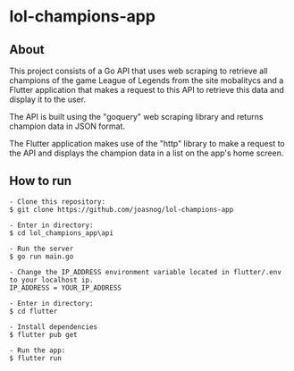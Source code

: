 # lol-champions-app

## About

This project consists of a Go API that uses web scraping to retrieve all champions of the game League of Legends from the site mobalitycs and a Flutter application that makes a request to this API to retrieve this data and display it to the user.

The API is built using the "goquery" web scraping library and returns champion data in JSON format.

The Flutter application makes use of the "http" library to make a request to the API and displays the champion data in a list on the app's home screen. 

## How to run

```
- Clone this repository:
$ git clone https://github.com/joasnog/lol-champions-app

- Enter in directory:
$ cd lol_champions_app\api

- Run the server
$ go run main.go

- Change the IP_ADDRESS environment variable located in flutter/.env to your localhost ip.
IP_ADDRESS = YOUR_IP_ADDRESS

- Enter in directory:
$ cd flutter

- Install dependencies
$ flutter pub get

- Run the app: 
$ flutter run
```